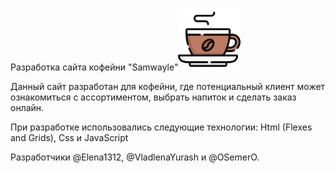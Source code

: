 Разработка сайта кофейни "Samwayle"<img style="max-width: 100px" src="./assets/icon/cup.png">

Данный сайт разработан для кофейни, где потенциальный клиент может ознакомиться с ассортиментом, выбрать напиток и сделать заказ онлайн.

При разработке использовались следующие технологии:
Html (Flexes and Grids), Css и JavaScript

Разработчики @Elena1312, @VladlenaYurash и @OSemerO.
